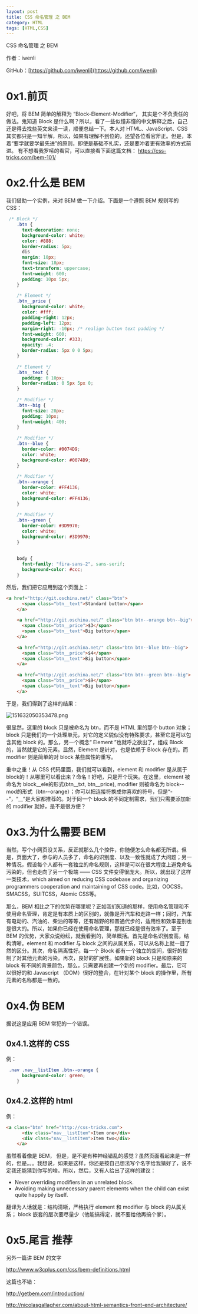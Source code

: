 ```yaml
---
layout: post
title: CSS 命名管理 之 BEM
category: HTML
tags: [HTML,CSS]
---
```


CSS 命名管理 之 BEM

作者：iwenli

GitHub：[https://github.com/iwenli](https://github.com/iwenli)

# 0x1.前页

好吧，将 BEM 简单的解释为 “Block-Element-Modifier“， 其实是个不负责任的做法。鬼知道 Block 是什么啊？所以，看了一些似懂非懂的中文解释之后，自己还是得去找些英文来读一读，顺便总结一下。本人对 HTML、JavaScript、CSS 其实都只是一知半解，所以，如果有理解不到位的，还望各位看官斧正。但是，本着“要学就要学最先进”的原则，即使是基础不扎实，还是要冲着更有效率的方式前进。
有不想看我罗嗦的看官，可以直接看下面这篇文档：
https://css-tricks.com/bem-101/

# 0x2.什么是 BEM

我们借助一个实例，来对 BEM 做一下介绍。下面是一个遵照 BEM 规则写的 CSS：
``` css
 /* Block */
    .btn {
      text-decoration: none;
      background-color: white;
      color: #888;
      border-radius: 5px;
      dis
      margin: 10px;
      font-size: 18px;
      text-transform: uppercase;
      font-weight: 600;
      padding: 10px 5px;
    }
    
    /* Element */
    .btn__price {
      background-color: white;
      color: #fff;
      padding-right: 12px;
      padding-left: 12px;
      margin-right: -10px; /* realign button text padding */
      font-weight: 600;
      background-color: #333;
      opacity: .4;
      border-radius: 5px 0 0 5px;
    }
    
    /* Element */
    .btn__text {
      padding: 0 10px;
      border-radius: 0 5px 5px 0;
    }
    
    /* Modifier */
    .btn--big {
      font-size: 28px;
      padding: 10px;
      font-weight: 400;
    }
    
    /* Modifier */
    .btn--blue {
      border-color: #0074D9;
      color: white;
      background-color: #0074D9;
    }
    
    /* Modifier */
    .btn--orange {
      border-color: #FF4136;
      color: white;
      background-color: #FF4136;
    }
    
    /* Modifier */
    .btn--green {
      border-color: #3D9970;
      color: white;
      background-color: #3D9970;
    }
    
    
    body {
      font-family: "fira-sans-2", sans-serif;
      background-color: #ccc;
    }
```

然后，我们把它应用到这个页面上：

``` html
<a href="http://git.oschina.net/" class="btn">
      <span class="btn__text">Standard button</span>
    </a>
    
    <a href="http://git.oschina.net/" class="btn btn--orange btn--big">
      <span class="btn__price">$3</span>
      <span class="btn__text">Big button</span>
    </a>
    
    <a href="http://git.oschina.net/" class="btn btn--blue btn--big">
      <span class="btn__price">$4</span>
      <span class="btn__text">Big button</span>
    </a>
    
    <a href="http://git.oschina.net/" class="btn btn--green btn--big">
      <span class="btn__price">$9</span>
      <span class="btn__text">Big button</span>
    </a>
```

于是，我们得到了这样的结果：

![151632050353478.png][1]

很显然，这里的 block 只是被命名为 btn，而不是 HTML 里的那个 button 对象； block 只是我们的一个处理单元，对它的定义貌似没有特殊要求，甚至它是可以包含其他 block 的。那么，另一个概念“ Element ”也就呼之欲出了，组成 Block 的，当然就是它的元素。显然，Element 是针对，也是依赖于 Block 存在的。而 modifier 则是简单的对 block 某些属性的重写。

重中之重！从 CSS 代码里面，我们就可以看到，element 和 modifier 是从属于 block的！从哪里可以看出来？命名！好吧，只是开个玩笑。在这里，element 被命名为 block__ele的形式(btn__txt, btn__price), modifier 则被命名为 block--mod的形式（btn--orange）；你可以把连接符换成你喜欢的符号，但是“--”，“__”是大家都推荐的。对于同一个 block 的不同定制需求，我们只需要添加新的 modifier 就好，是不是很方便？

 

# 0x3.为什么需要 BEM

当然，写个小网页没关系，反正就那么几个控件，你随便怎么命名都无所谓。但是，页面大了，参与的人员多了，命名的识别度、以及一致性就成了大问题；另一种情况，假设每个人都有一套独立的命名规则，这样是可以在很大程度上避免命名污染的，但也走向了另一个极端 —— CSS 文件变得很庞大。所以，就出现了这样一类技术，which aimed on reducing CSS codebase and organizing programmers cooperation and maintaining of CSS code。比如，OOCSS，SMACSS，SUITCSS，Atomic CSS等。

那么，BEM 相比之下的优势在哪里呢？正如我们知道的那样，使用命名管理和不使用命名管理，肯定是有本质上的区别的，就像是开汽车和走路一样；同时，汽车有电动的、汽油的、柴油的等等，还有越野的和普通代步的，适用性和效率差别也是很大的。所以，如果你已经在使用命名管理，那就已经是很有效率了。至于 BEM 的优势，大家众说纷纭，就我看到的，简单概括。首先是命名识别度高，结构清晰。element 和 modifier 与 block 之间的从属关系，可以从名称上就一目了然的区分。其次，命名隔离性好。每一个 Block 都有一个独立的空间，很好的控制了对其他元素的污染。再次，良好的扩展性。如果新的 block 只是和原来的 block 有不同的背景颜色，那么，只需要再创建一个新的 modifier。最后，它可以很好的和 Javascript （DOM）很好的整合，在针对某个 block 的操作里，所有元素的名称都是一致的。

# 0x4.伪 BEM

据说这是应用 BEM 常犯的一个错误。

## 0x4.1.这样的 CSS 

例：
``` css
 .nav .nav__listItem .btn--orange {
      background-color: green;
    }
```
## 0x4.2.这样的 html

例：
```html
<a class="btn" href="http://css-tricks.com">
      <div class="nav__listItem">Item one</div>
      <div class="nav__listItem">Item two</div>
    </a>
```
虽然看着像是 BEM， 但是，是不是有种神经错乱的感觉？虽然页面看起来是一样的，但是。。。我想说，如果是这样，你还是按自己想法写个名字给我猜好了，说不定我还能猜到你写的啥。所以，然后，又有人给出了这样的建议：

 - Never overriding modifiers in an unrelated block.
 - Avoiding making unnecessary parent elements when the child can exist
   quite happily by itself.

翻译为人话就是：结构清晰，严格执行 element 和 modifier 与 block 的从属关系； block 嵌套的层次要尽量少（他能搞得定，就不要给他再搞个爹）。

<!--more-->

# 0x5.尾言 推荐

另外一篇讲 BEM 的文字

http://www.w3cplus.com/css/bem-definitions.html

这篇也不错：

http://getbem.com/introduction/

http://nicolasgallagher.com/about-html-semantics-front-end-architecture/

[1]: http://www.bagdataclub.com/usr/uploads/2016/12/2950472297.png